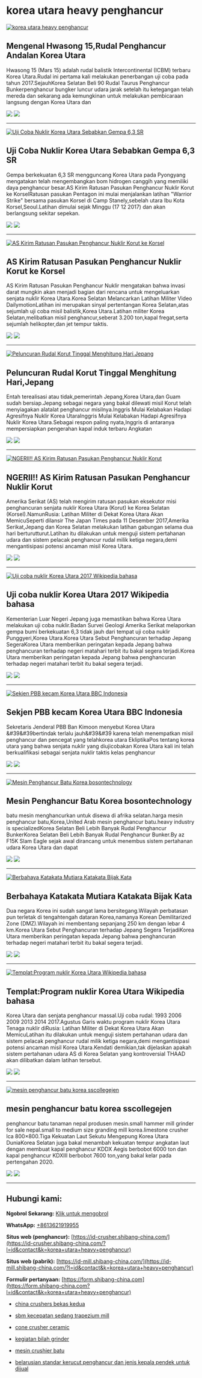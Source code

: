 # korea utara heavy penghancur

<a href="https://swt.shibang-china.com/?l=id&img&k=korea+utara+heavy+penghancur" target="_blank">![korea utara heavy penghancur](http://static.shibang-china.com/all-800x300/97.jpg)</a>

## Mengenal Hwasong 15,Rudal Penghancur Andalan Korea Utara
Hwasong 15 (Mars 15) adalah rudal balistik Intercontinental (ICBM) terbaru Korea Utara.Rudal ini pertama kali melakukan penerbangan uji coba pada tahun 2017.SejauhKorea Selatan Beli 90 Rudal Taurus Penghancur Bunkerpenghancur bungker luncur udara jarak setelah itu ketegangan telah mereda dan sekarang ada kemungkinan untuk melakukan pembicaraan langsung dengan Korea Utara dan


<a href="https://whatsapp.shibangsoft.com/WhatsApp.php" target="_blank" title="WhatsApp">![](http://static.shibang-china.com/icon/whatsapp.png)</a> <a href="https://swt.shibang-china.com/?l=id&icon&k=korea+utara+heavy+penghancur" target="_blank">![](http://static.shibang-china.com/icon/chat-id.png)</a>

---

<a href="https://swt.shibang-china.com/?l=id&img&k=korea+utara+heavy+penghancur" target="_blank">![Uji Coba Nuklir Korea Utara Sebabkan Gempa 6,3 SR](http://static.shibang-china.com/all-800x300/207.jpg)</a>

## Uji Coba Nuklir Korea Utara Sebabkan Gempa 6,3 SR
Gempa berkekuatan 6,3 SR mengguncang Korea Utara pada Pyongyang mengatakan telah mengembangkan bom hidrogen canggih yang memiliki daya penghancur besar.AS Kirim Ratusan Pasukan Penghancur Nuklir Korut ke KorselRatusan pasukan Pentagon ini mulai menjalankan latihan "Warrior Strike" bersama pasukan Korsel di Camp Stanely,sebelah utara Ibu Kota Korsel,Seoul.Latihan dimulai sejak Minggu (17 12 2017) dan akan berlangsung sekitar sepekan.


<a href="https://whatsapp.shibangsoft.com/WhatsApp.php" target="_blank" title="WhatsApp">![](http://static.shibang-china.com/icon/whatsapp.png)</a> <a href="https://swt.shibang-china.com/?l=id&icon&k=korea+utara+heavy+penghancur" target="_blank">![](http://static.shibang-china.com/icon/chat-id.png)</a>

---

<a href="https://swt.shibang-china.com/?l=id&img&k=korea+utara+heavy+penghancur" target="_blank">![AS Kirim Ratusan Pasukan Penghancur Nuklir Korut ke Korsel](http://static.shibang-china.com/all-800x300/1502.jpg)</a>

## AS Kirim Ratusan Pasukan Penghancur Nuklir Korut ke Korsel
AS Kirim Ratusan Pasukan Penghancur Nuklir mengatakan bahwa invasi darat mungkin akan menjadi bagian dari rencana untuk mengeluarkan senjata nuklir Korea Utara.Korea Selatan Melancarkan Latihan Militer Video DailymotionLatihan ini merupakan sinyal pertentangan Korea Selatan,atas sejumlah uji coba misil balistik,Korea Utara.Latihan militer Korea Selatan,melibatkan misil penghancur,seberat 3.200 ton,kapal fregat,serta sejumlah helikopter,dan jet tempur taktis.


<a href="https://whatsapp.shibangsoft.com/WhatsApp.php" target="_blank" title="WhatsApp">![](http://static.shibang-china.com/icon/whatsapp.png)</a> <a href="https://swt.shibang-china.com/?l=id&icon&k=korea+utara+heavy+penghancur" target="_blank">![](http://static.shibang-china.com/icon/chat-id.png)</a>

---

<a href="https://swt.shibang-china.com/?l=id&img&k=korea+utara+heavy+penghancur" target="_blank">![Peluncuran Rudal Korut Tinggal Menghitung Hari,Jepang](http://static.shibang-china.com/all-800x300/87.jpg)</a>

## Peluncuran Rudal Korut Tinggal Menghitung Hari,Jepang
Entah terealisasi atau tidak,pemerintah Jepang,Korea Utara,dan Guam sudah bersiap.Jepang sebagai negara yang bakal dilewati misil Korut telah menyiagakan alatalat penghancur misilnya.Inggris Mulai Kelabakan Hadapi Agresifnya Nuklir Korea UtaraInggris Mulai Kelabakan Hadapi Agresifnya Nuklir Korea Utara.Sebagai respon paling nyata,Inggris di antaranya mempersiapkan pengerahan kapal induk terbaru Angkatan


<a href="https://whatsapp.shibangsoft.com/WhatsApp.php" target="_blank" title="WhatsApp">![](http://static.shibang-china.com/icon/whatsapp.png)</a> <a href="https://swt.shibang-china.com/?l=id&icon&k=korea+utara+heavy+penghancur" target="_blank">![](http://static.shibang-china.com/icon/chat-id.png)</a>

---

<a href="https://swt.shibang-china.com/?l=id&img&k=korea+utara+heavy+penghancur" target="_blank">![NGERII!! AS Kirim Ratusan Pasukan Penghancur Nuklir Korut](http://static.shibang-china.com/all-800x300/1158.jpg)</a>

## NGERII!! AS Kirim Ratusan Pasukan Penghancur Nuklir Korut
Amerika Serikat (AS) telah mengirim ratusan pasukan eksekutor misi penghancuran senjata nuklir Korea Utara (Korut) ke Korea Selatan (Korsel).NamunRusia: Latihan Militer di Dekat Korea Utara Akan MemicuSeperti dilansir The Japan Times pada 11 Desember 2017,Amerika Serikat,Jepang dan Korea Selatan melakukan latihan gabungan selama dua hari berturutturut.Latihan itu dilakukan untuk menguji sistem pertahanan udara dan sistem pelacak penghancur rudal milik ketiga negara,demi mengantisipasi potensi ancaman misil Korea Utara.


<a href="https://whatsapp.shibangsoft.com/WhatsApp.php" target="_blank" title="WhatsApp">![](http://static.shibang-china.com/icon/whatsapp.png)</a> <a href="https://swt.shibang-china.com/?l=id&icon&k=korea+utara+heavy+penghancur" target="_blank">![](http://static.shibang-china.com/icon/chat-id.png)</a>

---

<a href="https://swt.shibang-china.com/?l=id&img&k=korea+utara+heavy+penghancur" target="_blank">![Uji coba nuklir Korea Utara 2017 Wikipedia bahasa](http://static.shibang-china.com/all-800x300/702.jpg)</a>

## Uji coba nuklir Korea Utara 2017 Wikipedia bahasa
Kementerian Luar Negeri Jepang juga memastikan bahwa Korea Utara melakukan uji coba nuklir.Badan Survei Geologi Amerika Serikat melaporkan gempa bumi berkekuatan 6,3 tidak jauh dari tempat uji coba nuklir Punggyeri,Korea Utara.Korea Utara Sebut Penghancuran terhadap Jepang SegeraKorea Utara memberikan peringatan kepada Jepang bahwa penghancuran terhadap negeri matahari terbit itu bakal segera terjadi.Korea Utara memberikan peringatan kepada Jepang bahwa penghancuran terhadap negeri matahari terbit itu bakal segera terjadi.


<a href="https://whatsapp.shibangsoft.com/WhatsApp.php" target="_blank" title="WhatsApp">![](http://static.shibang-china.com/icon/whatsapp.png)</a> <a href="https://swt.shibang-china.com/?l=id&icon&k=korea+utara+heavy+penghancur" target="_blank">![](http://static.shibang-china.com/icon/chat-id.png)</a>

---

<a href="https://swt.shibang-china.com/?l=id&img&k=korea+utara+heavy+penghancur" target="_blank">![Sekjen PBB kecam Korea Utara BBC Indonesia](http://static.shibang-china.com/all-800x300/790.jpg)</a>

## Sekjen PBB kecam Korea Utara BBC Indonesia
Sekretaris Jenderal PBB Ban Kimoon menyebut Korea Utara &#39&#39bertindak terlalu jauh&#39&#39 karena telah menempatkan misil penghancur dan pencegat yang telahkorea utara EkliptikaPos tentang korea utara yang bahwa senjata nuklir yang diujicobakan Korea Utara kali ini telah berkualifikasi sebagai senjata nuklir taktis kelas penghancur


<a href="https://whatsapp.shibangsoft.com/WhatsApp.php" target="_blank" title="WhatsApp">![](http://static.shibang-china.com/icon/whatsapp.png)</a> <a href="https://swt.shibang-china.com/?l=id&icon&k=korea+utara+heavy+penghancur" target="_blank">![](http://static.shibang-china.com/icon/chat-id.png)</a>

---

<a href="https://swt.shibang-china.com/?l=id&img&k=korea+utara+heavy+penghancur" target="_blank">![Mesin Penghancur Batu Korea bosontechnology](http://static.shibang-china.com/all-800x300/1073.jpg)</a>

## Mesin Penghancur Batu Korea bosontechnology
batu mesin menghancurkan untuk disewa di afrika selatan.harga mesin penghancur batu,Korea,United Arab mesin penghancur batu.heavy industry is specializedKorea Selatan Beli Lebih Banyak Rudal Penghancur BunkerKorea Selatan Beli Lebih Banyak Rudal Penghancur Bunker.By az F15K Slam Eagle sejak awal dirancang untuk menembus sistem pertahanan udara Korea Utara dan dapat


<a href="https://whatsapp.shibangsoft.com/WhatsApp.php" target="_blank" title="WhatsApp">![](http://static.shibang-china.com/icon/whatsapp.png)</a> <a href="https://swt.shibang-china.com/?l=id&icon&k=korea+utara+heavy+penghancur" target="_blank">![](http://static.shibang-china.com/icon/chat-id.png)</a>

---

<a href="https://swt.shibang-china.com/?l=id&img&k=korea+utara+heavy+penghancur" target="_blank">![Berbahaya Katakata Mutiara Katakata Bijak Kata](http://static.shibang-china.com/all-800x300/1202.jpg)</a>

## Berbahaya Katakata Mutiara Katakata Bijak Kata
Dua negara Korea ini sudah sangat lama bersitegang.Wilayah perbatasan pun terletak di tengahtengah dataran Korea,namanya Korean Demilitarized Zone (DMZ).Wilayah ini membentang sepanjang 250 km dengan lebar 4 km.Korea Utara Sebut Penghancuran terhadap Jepang Segera TerjadiKorea Utara memberikan peringatan kepada Jepang bahwa penghancuran terhadap negeri matahari terbit itu bakal segera terjadi.


<a href="https://whatsapp.shibangsoft.com/WhatsApp.php" target="_blank" title="WhatsApp">![](http://static.shibang-china.com/icon/whatsapp.png)</a> <a href="https://swt.shibang-china.com/?l=id&icon&k=korea+utara+heavy+penghancur" target="_blank">![](http://static.shibang-china.com/icon/chat-id.png)</a>

---

<a href="https://swt.shibang-china.com/?l=id&img&k=korea+utara+heavy+penghancur" target="_blank">![Templat:Program nuklir Korea Utara Wikipedia bahasa](http://static.shibang-china.com/all-800x300/563.jpg)</a>

## Templat:Program nuklir Korea Utara Wikipedia bahasa
Korea Utara dan senjata penghancur massal.Uji coba rudal: 1993 2006 2009 2013 2014 2017.Agustus Garis waktu program nuklir Korea Utara Tenaga nuklir diRusia: Latihan Militer di Dekat Korea Utara Akan MemicuLatihan itu dilakukan untuk menguji sistem pertahanan udara dan sistem pelacak penghancur rudal milik ketiga negara,demi mengantisipasi potensi ancaman misil Korea Utara.Kendati demikian,tak dijelaskan apakah sistem pertahanan udara AS di Korea Selatan yang kontroversial THAAD akan dilibatkan dalam latihan tersebut.


<a href="https://whatsapp.shibangsoft.com/WhatsApp.php" target="_blank" title="WhatsApp">![](http://static.shibang-china.com/icon/whatsapp.png)</a> <a href="https://swt.shibang-china.com/?l=id&icon&k=korea+utara+heavy+penghancur" target="_blank">![](http://static.shibang-china.com/icon/chat-id.png)</a>

---

<a href="https://swt.shibang-china.com/?l=id&img&k=korea+utara+heavy+penghancur" target="_blank">![mesin penghancur batu korea sscollegejen](http://static.shibang-china.com/all-800x300/296.jpg)</a>

## mesin penghancur batu korea sscollegejen
penghancur batu tanaman nepal produsen mesin.small hammer mill grinder for sale nepal.small to medium size granding mill korea.limestone crusher lca 800×800.Tiga Kekuatan Laut Sekutu Mengepung Korea Utara DuniaKorea Selatan juga bakal menambah kekuatan tempur angkatan laut dengan membuat kapal penghancur KDDX Aegis berbobot 6000 ton dan kapal penghancur KDXIII berbobot 7600 ton,yang bakal kelar pada pertengahan 2020.


<a href="https://whatsapp.shibangsoft.com/WhatsApp.php" target="_blank" title="WhatsApp">![](http://static.shibang-china.com/icon/whatsapp.png)</a> <a href="https://swt.shibang-china.com/?l=id&icon&k=korea+utara+heavy+penghancur" target="_blank">![](http://static.shibang-china.com/icon/chat-id.png)</a>

---
## Hubungi kami:

**Ngobrol Sekarang:** [Klik untuk mengobrol](https://swt.shibang-china.com?l=id&contact&k=korea+utara+heavy+penghancur)

**WhatsApp:**  [+8613621919955](https://whatsapp.shibangsoft.com/WhatsApp.php)

**Situs web (penghancur):** [https://id-crusher.shibang-china.com/](https://id-crusher.shibang-china.com/?l=id&contact&k=korea+utara+heavy+penghancur)

**Situs web (pabrik):** [https://id-mill.shibang-china.com/](https://id-mill.shibang-china.com/?l=id&contact&k=korea+utara+heavy+penghancur)

**Formulir pertanyaan:** [https://form.shibang-china.com](https://form.shibang-china.com?l=id&contact&k=korea+utara+heavy+penghancur)

* [china crushers bekas kedua](../18/china%20crushers%20bekas%20kedua.md)

* [sbm kecepatan sedang trapezium mill](../21/sbm%20kecepatan%20sedang%20trapezium%20mill.md)

* [cone crusher ceramic](../18/cone%20crusher%20ceramic.md)

* [kegiatan bilah grinder](../29/kegiatan%20bilah%20grinder.md)

* [mesin crushier batu](../22/mesin%20crushier%20batu.md)

* [belarusian standar kerucut penghancur dan jenis kepala pendek untuk dijual](../30/belarusian%20standar%20kerucut%20penghancur%20dan%20jenis%20kepala%20pendek%20untuk%20dijual.md)